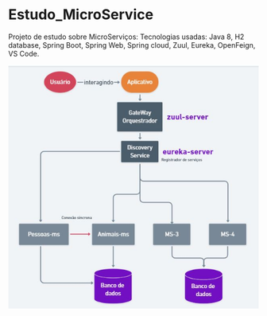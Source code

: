 # Estudo_MicroService
Projeto de estudo sobre MicroServiços:
Tecnologias usadas: Java 8, H2 database, Spring Boot, Spring Web, Spring cloud, Zuul, Eureka, OpenFeign, VS Code.

<img align="left" src="Microservicos/arquitetura/arquitetura-ms.JPG" />
